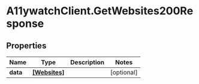 # A11ywatchClient.GetWebsites200Response

## Properties

Name | Type | Description | Notes
------------ | ------------- | ------------- | -------------
**data** | [**[Websites]**](Websites.md) |  | [optional] 


